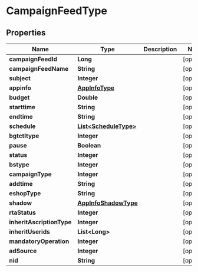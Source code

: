 

# CampaignFeedType


## Properties

Name | Type | Description | Notes
------------ | ------------- | ------------- | -------------
**campaignFeedId** | **Long** |  |  [optional]
**campaignFeedName** | **String** |  |  [optional]
**subject** | **Integer** |  |  [optional]
**appinfo** | [**AppInfoType**](AppInfoType.md) |  |  [optional]
**budget** | **Double** |  |  [optional]
**starttime** | **String** |  |  [optional]
**endtime** | **String** |  |  [optional]
**schedule** | [**List&lt;ScheduleType&gt;**](ScheduleType.md) |  |  [optional]
**bgtctltype** | **Integer** |  |  [optional]
**pause** | **Boolean** |  |  [optional]
**status** | **Integer** |  |  [optional]
**bstype** | **Integer** |  |  [optional]
**campaignType** | **Integer** |  |  [optional]
**addtime** | **String** |  |  [optional]
**eshopType** | **String** |  |  [optional]
**shadow** | [**AppInfoShadowType**](AppInfoShadowType.md) |  |  [optional]
**rtaStatus** | **Integer** |  |  [optional]
**inheritAscriptionType** | **Integer** |  |  [optional]
**inheritUserids** | **List&lt;Long&gt;** |  |  [optional]
**mandatoryOperation** | **Integer** |  |  [optional]
**adSource** | **Integer** |  |  [optional]
**nid** | **String** |  |  [optional]



